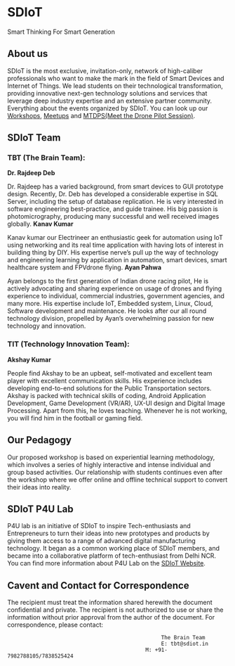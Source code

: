 # SDIoT 
Smart Thinking For Smart Generation

## About us
SDIoT is the most exclusive, invitation-only, network of high-caliber professionals who want to make the mark
in the field of Smart Devices and Internet of Things. We lead students on their technological
transformation, providing innovative next-gen technology solutions and services that leverage deep
industry expertise and an extensive partner community. Everything about the events organized by SDIoT. You can look up our [Workshops](/Workshops), [Meetups](/Meetups) and [MTDPS(Meet the Drone Pilot Session)](MTDPS).

## SDIoT Team
### TBT (The Brain Team):
**Dr. Rajdeep Deb**

Dr. Rajdeep has a varied background, from smart devices to GUI prototype design. Recently, Dr. Deb has developed a considerable expertise in SQL Server, including the setup of database replication. He is very interested in software engineering best-practice, and guide trainee. His big passion is photomicrography, producing many successful and well received images globally.
**Kanav Kumar**

Kanav kumar our Electrineer an enthusiastic geek for automation using IoT using networking and its real time application with having lots of interest in building thing by DIY. His expertise nerve’s pull up the way of technology and engineering learning by application in automation, smart devices, smart healthcare system and FPVdrone flying.
**Ayan Pahwa**

Ayan belongs to the first generation of Indian drone racing pilot, He is actively advocating and sharing experience on usage of drones and flying experience to individual, commercial industries, government agencies, and many more. His expertise include IoT, Embedded system, Linux, Cloud, Software development and maintenance. He looks after our all round technology division, propelled by Ayan’s overwhelming passion for new technology and innovation.

### TIT (Technology Innovation Team):
**Akshay Kumar**

People find Akshay to be an upbeat, self-motivated and excellent team player with excellent communication skills. His experience includes developing end-to-end solutions for the Public Transportation sectors. Akshay is packed with technical skills of coding, Android Application Development, Game Development (VR/AR), UX-UI design and Digital Image Processing. Apart from this, he loves teaching. Whenever he is not working, you will find him in the football or gaming field.

## Our Pedagogy
Our proposed workshop is based on experiential learning methodology, which involves a series of highly interactive and intense individual and group based activities. Our relationship with students continues even after the workshop where we offer online and offline technical support to convert their ideas into reality.

## SDIoT P4U Lab
P4U lab is an initiative of SDIoT to inspire Tech-enthusiasts and Entrepreneurs to turn their ideas into new prototypes and products by giving them access to a range of advanced digital manufacturing technology. It began as a common working place of SDIoT members, and became into a collaborative platform of tech-enthusiast from Delhi NCR. You can find more information about P4U Lab on the [SDIoT Website](http://sdiot.in/).


## Cavent and Contact for Correspondence
The recipient must treat the information shared herewith the document confidential and private. The recipient is not authorized to use or share the information without prior approval from the author of the document. For correspondence, please contact:

                                                     The Brain Team
                                                     E: tbt@sdiot.in
                                                M: +91-7982788105/7838525424

